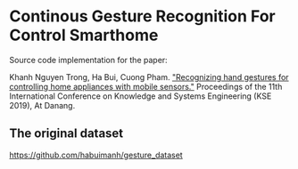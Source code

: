 # Continous Gesture Recognition For Control Smarthome
Source code implementation for the paper:

Khanh Nguyen Trong, Ha Bui, Cuong Pham. ["Recognizing hand gestures for controlling home appliances with mobile sensors."](https://ieeexplore.ieee.org/document/8919419) Proceedings of the 11th International Conference on Knowledge and Systems Engineering (KSE 2019), At Danang.
	
## The original dataset
https://github.com/habuimanh/gesture_dataset